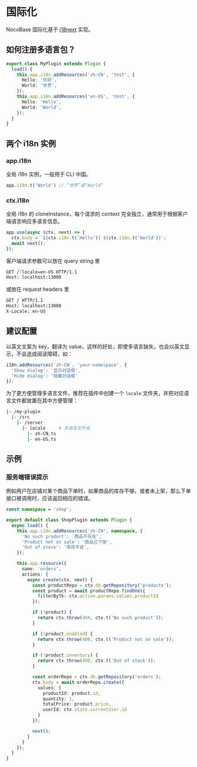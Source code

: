 # 国际化

NocoBase 国际化基于 [i18next](https://npmjs.com/package/i18next) 实现。

## 如何注册多语言包？

```ts
export class MyPlugin extends Plugin {
  load() {
    this.app.i18n.addResources('zh-CN', 'test', {
      Hello: '你好',
      World: '世界',
    });
    this.app.i18n.addResources('en-US', 'test', {
      Hello: 'Hello',
      World: 'World',
    });
  }
}
```

## 两个 i18n 实例

### app.i18n

全局 i18n 实例，一般用于 CLI 中国。

```ts
app.i18n.t('World') // “世界”或“World”
```

### ctx.i18n

全局 i18n 的 cloneInstance，每个请求的 context 完全独立，通常用于根据客户端语言响应多语言信息。

```ts
app.use(async (ctx, next) => {
  ctx.body = `${ctx.i18n.t('Hello')} ${ctx.i18n.t('World')}`;
  await next();
});
```

客户端请求参数可以放在 query string 里

```bash
GET /?locale=en-US HTTP/1.1
Host: localhost:13000
```

或放在 request headers 里

```bash
GET / HTTP/1.1
Host: localhost:13000
X-Locale: en-US
```

## 建议配置

以英文文案为 key，翻译为 value，这样的好处，即使多语言缺失，也会以英文显示，不会造成阅读障碍，如：

```ts
i18n.addResources('zh-CN', 'your-namespace', {
  'Show dialog': '显示对话框',
  'Hide dialog': '隐藏对话框'
});
```

为了更方便管理多语言文件，推荐在插件中创建一个 `locale` 文件夹，并把对应语言文件都放置在其中方便管理：

```bash
|- /my-plugin
  |- /src
    |- /server
      |- locale     # 多语言文件夹
        |- zh-CN.ts
        |- en-US.ts
```

## 示例

### 服务端错误提示

例如用户在店铺对某个商品下单时，如果商品的库存不够，或者未上架，那么下单接口被调用时，应该返回相应的错误。

```ts
const namespace = 'shop';

export default class ShopPlugin extends Plugin {
  async load() {
    this.app.i18n.addResources('zh-CN', namespace, {
      'No such product': '商品不存在',
      'Product not on sale': '商品已下架',
      'Out of stock': '库存不足',
    });

    this.app.resource({
      name: 'orders',
      actions: {
        async create(ctx, next) {
          const productRepo = ctx.db.getRepository('products');
          const product = await productRepo.findOne({
            filterByTk: ctx.action.params.values.productId
          });

          if (!product) {
            return ctx.throw(404, ctx.t('No such product'));
          }

          if (!product.enabled) {
            return ctx.throw(400, ctx.t('Product not on sale'));
          }

          if (!product.inventory) {
            return ctx.throw(400, ctx.t('Out of stock'));
          }

          const orderRepo = ctx.db.getRepository('orders');
          ctx.body = await orderRepo.create({
            values: {
              productId: product.id,
              quantity: 1,
              totalPrice: product.price,
              userId: ctx.state.currentUser.id
            }
          });

          next();
        }
      }
    });
  }
}
```

